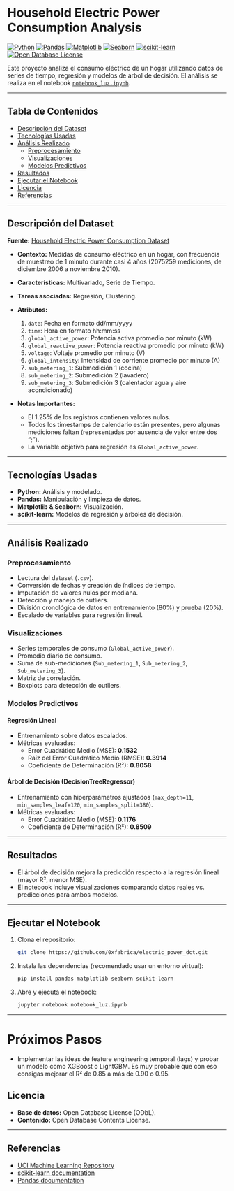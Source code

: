 # Household Electric Power Consumption Analysis

[![Python](https://img.shields.io/badge/Python-3.12-blue?logo=python&logoColor=white)](https://www.python.org/)
[![Pandas](https://img.shields.io/badge/Pandas-Data%20Analysis-yellow?logo=pandas&logoColor=black)](https://pandas.pydata.org/)
[![Matplotlib](https://img.shields.io/badge/Matplotlib-Visualization-orange?logo=matplotlib&logoColor=white)](https://matplotlib.org/)
[![Seaborn](https://img.shields.io/badge/Seaborn-Visualization-blue?logo=seaborn&logoColor=white)](https://seaborn.pydata.org/)
[![scikit-learn](https://img.shields.io/badge/scikit--learn-ML-orange?logo=scikit-learn&logoColor=white)](https://scikit-learn.org/)
[![Open Database License](https://img.shields.io/badge/License-ODbL-green)](https://opendatacommons.org/licenses/odbl/)

Este proyecto analiza el consumo eléctrico de un hogar utilizando datos de series de tiempo, regresión y modelos de árbol de decisión. El análisis se realiza en el notebook [`notebook_luz.ipynb`](notebook_luz.ipynb).

---

## Tabla de Contenidos

- [Descripción del Dataset](#descripción-del-dataset)
- [Tecnologías Usadas](#tecnologías-usadas)
- [Análisis Realizado](#análisis-realizado)
  - [Preprocesamiento](#preprocesamiento)
  - [Visualizaciones](#visualizaciones)
  - [Modelos Predictivos](#modelos-predictivos)
- [Resultados](#resultados)
- [Ejecutar el Notebook](#ejecutar-el-notebook)
- [Licencia](#licencia)
- [Referencias](#referencias)

---

## Descripción del Dataset

**Fuente:** [Household Electric Power Consumption Dataset](https://archive.ics.uci.edu/ml/datasets/individual+household+electric+power+consumption)

- **Contexto:** Medidas de consumo eléctrico en un hogar, con frecuencia de muestreo de 1 minuto durante casi 4 años (2075259 mediciones, de diciembre 2006 a noviembre 2010).
- **Características:** Multivariado, Serie de Tiempo.
- **Tareas asociadas:** Regresión, Clustering.
- **Atributos:**
  1. `date`: Fecha en formato dd/mm/yyyy
  2. `time`: Hora en formato hh:mm:ss
  3. `global_active_power`: Potencia activa promedio por minuto (kW)
  4. `global_reactive_power`: Potencia reactiva promedio por minuto (kW)
  5. `voltage`: Voltaje promedio por minuto (V)
  6. `global_intensity`: Intensidad de corriente promedio por minuto (A)
  7. `sub_metering_1`: Submedición 1 (cocina)
  8. `sub_metering_2`: Submedición 2 (lavadero)
  9. `sub_metering_3`: Submedición 3 (calentador agua y aire acondicionado)

- **Notas Importantes:**
  - El 1.25% de los registros contienen valores nulos.
  - Todos los timestamps de calendario están presentes, pero algunas mediciones faltan (representadas por ausencia de valor entre dos “;”).
  - La variable objetivo para regresión es `Global_active_power`.

---

## Tecnologías Usadas

- **Python:** Análisis y modelado.
- **Pandas:** Manipulación y limpieza de datos.
- **Matplotlib & Seaborn:** Visualización.
- **scikit-learn:** Modelos de regresión y árboles de decisión.

---

## Análisis Realizado

### Preprocesamiento

- Lectura del dataset (`.csv`).
- Conversión de fechas y creación de índices de tiempo.
- Imputación de valores nulos por mediana.
- Detección y manejo de outliers.
- División cronológica de datos en entrenamiento (80%) y prueba (20%).
- Escalado de variables para regresión lineal.

### Visualizaciones

- Series temporales de consumo (`Global_active_power`).
- Promedio diario de consumo.
- Suma de sub-mediciones (`Sub_metering_1`, `Sub_metering_2`, `Sub_metering_3`).
- Matriz de correlación.
- Boxplots para detección de outliers.

### Modelos Predictivos

#### Regresión Lineal

- Entrenamiento sobre datos escalados.
- Métricas evaluadas:
  - Error Cuadrático Medio (MSE): **0.1532**
  - Raíz del Error Cuadrático Medio (RMSE): **0.3914**
  - Coeficiente de Determinación (R²): **0.8058**

#### Árbol de Decisión (DecisionTreeRegressor)

- Entrenamiento con hiperparámetros ajustados (`max_depth=11`, `min_samples_leaf=120`, `min_samples_split=380`).
- Métricas evaluadas:
  - Error Cuadrático Medio (MSE): **0.1176**
  - Coeficiente de Determinación (R²): **0.8509**

---

## Resultados

- El árbol de decisión mejora la predicción respecto a la regresión lineal (mayor R², menor MSE).
- El notebook incluye visualizaciones comparando datos reales vs. predicciones para ambos modelos.

---

## Ejecutar el Notebook

1. Clona el repositorio:
   ```bash
   git clone https://github.com/0xfabrica/electric_power_dct.git
   ```
2. Instala las dependencias (recomendado usar un entorno virtual):
   ```bash
   pip install pandas matplotlib seaborn scikit-learn
   ```
3. Abre y ejecuta el notebook:
   ```bash
   jupyter notebook notebook_luz.ipynb
   ```

---

# Próximos Pasos
-  Implementar las ideas de feature engineering temporal (lags) y probar un modelo como XGBoost o LightGBM. Es muy probable que con eso consigas mejorar el R² de 0.85 a más de 0.90 o 0.95.

## Licencia

- **Base de datos:** Open Database License (ODbL).
- **Contenido:** Open Database Contents License.

---

## Referencias

- [UCI Machine Learning Repository](https://archive.ics.uci.edu/ml/datasets/individual+household+electric+power+consumption)
- [scikit-learn documentation](https://scikit-learn.org/)
- [Pandas documentation](https://pandas.pydata.org/)
